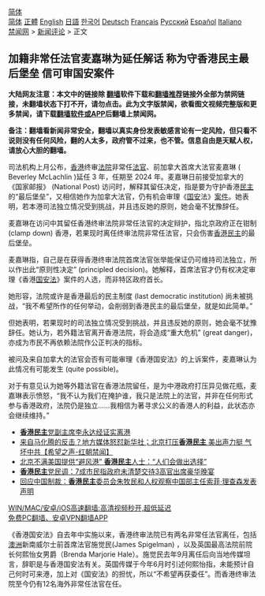  <!-- 面包屑导航 --> <div class="breadcrumb"><!-- GTranslate: https://gtranslate.io/ -->  <div class="switcher notranslate">  <div class="selected">  <a href="#" onclick="return false;"> 简体</a>  </div>  <div class="option">  <a href="https://www.bannedbook.org" onclick="doGTranslate('zh-CN|zh-CN');jQuery('div.switcher div.selected a').html(jQuery(this).html());return false;" title="简体中文" class="nturl selected"> 简体</a>  <a href="https://www.bannedbook.org/zh-tw/" onclick="doGTranslate('zh-CN|zh-TW');jQuery('div.switcher div.selected a').html(jQuery(this).html());return false;" title="繁體中文" class="nturl"> 正體</a>  <a href="https://www.bannedbook.org/en/" onclick="doGTranslate('zh-CN|en');jQuery('div.switcher div.selected a').html(jQuery(this).html());return false;" title="English" class="nturl"> English</a>  <a href="https://www.bannedbook.org/ja/" onclick="doGTranslate('zh-CN|ja');jQuery('div.switcher div.selected a').html(jQuery(this).html());return false;" title="日本語" class="nturl"> 日語</a>  <a href="https://www.bannedbook.org/ko/" onclick="doGTranslate('zh-CN|ko');jQuery('div.switcher div.selected a').html(jQuery(this).html());return false;" title="한국어" class="nturl"> 한국어</a>  <a href="https://www.bannedbook.org/de/" onclick="doGTranslate('zh-CN|de');jQuery('div.switcher div.selected a').html(jQuery(this).html());return false;" title="Deutsch" class="nturl"> Deutsch</a>  <a href="https://www.bannedbook.org/fr/" onclick="doGTranslate('zh-CN|fr');jQuery('div.switcher div.selected a').html(jQuery(this).html());return false;" title="Français" class="nturl"> Français</a>  <a href="https://www.bannedbook.org/ru/" onclick="doGTranslate('zh-CN|ru');jQuery('div.switcher div.selected a').html(jQuery(this).html());return false;" title="Русский" class="nturl"> Русский</a>  <a href="https://www.bannedbook.org/es/" onclick="doGTranslate('zh-CN|es');jQuery('div.switcher div.selected a').html(jQuery(this).html());return false;" title="Español" class="nturl"> Español</a>  <a href="https://www.bannedbook.org/it/" onclick="doGTranslate('zh-CN|it');jQuery('div.switcher div.selected a').html(jQuery(this).html());return false;" title="Italiano" class="nturl"> Italiano</a>  </div>  </div>      <div class='breadcrumb-sub'><!-- Breadcrumb NavXT 6.3.0 --> <a href="https://www.bannedbook.org/" class="home">禁闻网</a> &gt; <a href="https://www.bannedbook.org/bnews/comments/" class="category">新闻评论</a> &gt; 正文</div></div><h2>加籍非常任法官麦嘉琳为延任解话 称为守香港民主最后堡垒 信可审国安案件</h2> <p class="notice"><b>大陆网友注意：本文中的链接除 <a href="https://github.com/bannedbook/fanqiang" >翻墙</a>软件下载和<a href="https://github.com/killgcd/justmysocks/blob/master/README.md">翻墙推荐</a>链接外全部为禁网链接，未翻墙状态下打不开，请勿点击。此为文字版禁闻，欲看图文视频完整版和更多禁闻，请下载<a href="https://github.com/bannedbook/fanqiang">翻墙软件或APP</a>后翻墙上禁闻网。</p><p>备注：翻墙看新闻非常安全，翻墙以真实身份发表敏感言论有一定风险，但只看不说则没有任何风险，翻的人太多，政府管不过来，也不管。信息自由是天赋人权，请放心大胆的翻墙。</b></p>  <div class="entry">  <p>司法机构上月公布，<a href="https://www.bannedbook.org/bnews/tag/%e9%a6%99%e6%b8%af/" class="st_tag internal_tag" rel="tag" title="标签 香港 下的日志">香港</a>终审<a href="https://www.bannedbook.org/bnews/tag/%e6%b3%95%e9%99%a2/" class="st_tag internal_tag" rel="tag" title="标签 法院 下的日志">法院</a>非常任<a href="https://www.bannedbook.org/bnews/tag/%E6%B3%95%E5%AE%98/" class="st_tag internal_tag" rel="tag" title="标签 法官 下的日志">法官</a>、前加拿大首席大法官麦嘉琳 ( Beverley McLachlin )延任 3 年，任期至 2024 年。麦嘉琳日前接受加拿大的《国家邮报》 (National Post) 访问时，解释其留任决定，指是要为守护香港<a href="https://www.bannedbook.org/bnews/tag/%e6%b0%91%e4%b8%bb/" class="st_tag internal_tag" rel="tag" title="标签 民主 下的日志">民主</a>的“最后堡垒”，又相信她作为加拿大法官，仍有机会审理《<a href="https://www.bannedbook.org/bnews/tag/%E5%9B%BD%E5%AE%89/" class="st_tag internal_tag" rel="tag" title="标签 国安 下的日志">国安</a>法》<a href="https://www.bannedbook.org/bnews/tag/%E6%A1%88%E4%BB%B6/" class="st_tag internal_tag" rel="tag" title="标签 案件 下的日志">案件</a>。她表明，若本港司法独立情况受到挑战，并且违反她的原则，她会毫不犹豫辞任。</p> <p>麦嘉琳在访问中其留任香港终审法院非常任法官的决定辩护，指北京政府正在钳制 (clamp down) 香港，若果现时离任终审法院非常任法官，只会伤害<a href="https://www.bannedbook.org/bnews/tag/%e9%a6%99%e6%b8%af%e6%b0%91%e4%b8%bb/" class="st_tag internal_tag" rel="tag" title="标签 香港民主 下的日志">香港民主</a>的最后堡垒。</p>  <p>麦嘉琳指，自己是在获得香港终审法院首席法官张举能保证仍可维持司法独立，所以作出此“原则性决定” (principled decision)。她解释，首席法官才仍有权决定审理《香港<a href="https://www.bannedbook.org/bnews/tag/%e5%9b%bd%e5%ae%89%e6%b3%95/" class="st_tag internal_tag" rel="tag" title="标签 国安法 下的日志">国安法</a>》案件的人选，而非特区政府首长。</p> <p>她形容，法院或许是香港最后的民主制度 (last democratic institution) 尚未被挑战，“我不希望所作的任何举动，会削弱到香港民主的最后堡垒，就是如此简单。”</p>  <p>但她表明，若果现时的司法独立情况受到挑战，并且违反她的原则，她会毫不犹豫辞任。她认为，若外籍法官离开香港法院，将会造成“重大危机” (great danger)，亦成为市民不再依赖法院作公正判决的指标。</p> <p>被问及来自加拿大的法官会否有可能审理《香港国安法》的上诉案件，麦嘉琳认为此情况有可能发生 (quite possible)。</p>  <p>对于有意见认为她等外籍法官在香港法院留任，是为中港政府打压异见做花瓶，麦嘉琳表示愤怒，“我不认为我们在掩护谁，我只是法院上的法官，并非在任何形式参与香港政府，法院仍是独立&#8230;&#8230;我相信为著寻求公义的香港人的利益，此状态亦会继续维持。”</p> <ul class='op-related-articles' title='相关阅读'> <li><a href='https://www.bannedbook.org/bnews/taiwannews/20210808/1602330.html' target='_blank'><b>香港民主</b>党副主席李永达经证实离港</a></li> <li><a href='https://www.bannedbook.org/bnews/comments/20210807/1602078.html' target='_blank'>来自马化腾的反击？地方媒体怒怼新华社；北京打压<b>香港民主</b>  美出声力挺   气坏中共【希望之声-红朝禁闻】</a></li> <li><a href='https://www.bannedbook.org/bnews/headline/20210807/1601731.html' target='_blank'>北京不满美国提供“避风港” <b>香港民主</b>人士：“人们会做出选择”</a></li> <li><a href='https://www.bannedbook.org/bnews/cnnews/hknews/20210805/1600422.html' target='_blank'><b>香港民主</b>党民调：7成市民指政府未清楚交待3高官出席豪华晚宴</a></li> <li><a href='https://www.bannedbook.org/bnews/headline/20210725/1593586.html' target='_blank'>回应中国制裁：<b>香港民主</b>委员会朱牧民和人权观察中国部主任索菲·理查森发表声明</a></li> </ul> <p class="texttj"> <a href="https://github.com/bannedbook/fanqiang/wiki/V2ray%E6%9C%BA%E5%9C%BA" target="_blank">WIN/MAC/安卓/iOS高速翻墙:高清视频秒开,超低延迟</a><br/> <a href="https://github.com/bannedbook/fanqiang/wiki/%E7%A6%81%E9%97%BB%E7%BD%91%E5%AE%89%E5%8D%93%E7%BF%BB%E5%A2%99%E6%96%B0%E9%97%BBAPP" target="_blank">免费PC翻墙、安卓VPN翻墙APP</a></p> <p>《香港国安法》自去年中实施以来，香港终审法院已有两名非常任法官离任，包括<a href="https://www.bannedbook.org/bnews/tag/%e6%be%b3%e6%b4%b2/" class="st_tag internal_tag" rel="tag" title="标签 澳洲 下的日志">澳洲</a>新南威尔士前首席法官施觉民(James Spigelman) ，以及英国最高法院前院长何熙怡女男爵（Brenda Marjorie Hale）。施觉民去年9月离任后向当地传媒坦言，辞职是与香港国安法有关。英国传媒于今年6月时引述何熙怡指，未能预计自己何时可来港，加上对《国安法》的担忧，所以“不希望再获委任”。而香港终审法院至今仍有12名海外非常任法官在任。</p><a name='sharetosocial'></a>  <div style="margin-bottom:5px;padding-bottom:5px;clear:both"> <div id="archive-pix-1" class="banner-ads"> <!-- AuctionX Display platform tag START --> <div id="26318x728x90x621x_ADSLOT2" clicktrack="%%CLICK_URL_ESC%%"></div> <!-- AuctionX Display platform tag END --> </div> <div id="archive-pix-2" class="banner-ads"> <!-- AuctionX Display platform tag START --> <div id="26315x300x250x621x_ADSLOT2" clicktrack="%%CLICK_URL_ESC%%"></div> <!-- AuctionX Display platform tag END --> </div> </div>  <div id="archive-pix-1" class="banner-ads"> <!-- AuctionX Display platform tag START --> <div id="26318x728x90x621x_ADSLOT3" clicktrack="%%CLICK_URL_ESC%%"></div> <!-- AuctionX Display platform tag END --> </div> </div><!--END ENTRY--> 